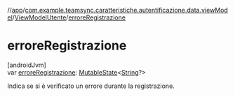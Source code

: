 //[app](../../../index.md)/[com.example.teamsync.caratteristiche.autentificazione.data.viewModel](../index.md)/[ViewModelUtente](index.md)/[erroreRegistrazione](errore-registrazione.md)

# erroreRegistrazione

[androidJvm]\
var [erroreRegistrazione](errore-registrazione.md): [MutableState](https://developer.android.com/reference/kotlin/androidx/compose/runtime/MutableState.html)&lt;[String](https://kotlinlang.org/api/latest/jvm/stdlib/kotlin/-string/index.html)?&gt;

Indica se si è verificato un errore durante la registrazione.

